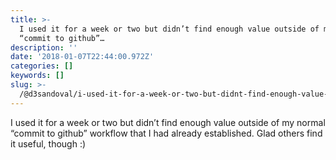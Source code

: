 ```yaml
---
title: >-
  I used it for a week or two but didn’t find enough value outside of my normal
  “commit to github”…
description: ''
date: '2018-01-07T22:44:00.972Z'
categories: []
keywords: []
slug: >-
  /@d3sandoval/i-used-it-for-a-week-or-two-but-didnt-find-enough-value-outside-of-my-normal-commit-to-github-e7eed536f1d
---
```


I used it for a week or two but didn’t find enough value outside of my normal “commit to github” workflow that I had already established. Glad others find it useful, though :)